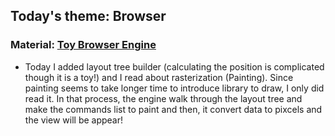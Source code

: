 ## Today's theme: Browser

### Material: [Toy Browser Engine](https://github.com/renamoo/toy-browser-engine)
- Today I added layout tree builder (calculating the position is complicated though it is a toy!) and I read about rasterization (Painting). Since painting seems to take longer time to introduce library to draw, I only did read it. In that process, the engine walk through the layout tree and make the commands list to paint and then, it convert data to pixcels and the view will be appear!
